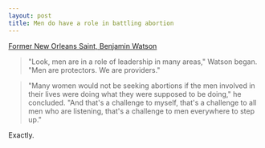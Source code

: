 ```yaml
---
layout: post
title: Men do have a role in battling abortion
---
```


[Former New Orleans Saint, Benjamin Watson](https://www.theblaze.com/news/benjamin-watson-men-prevent-abortion?fbclid=IwAR08Foa8OdvGrauIlXBMFTafwSZ1ThV_Smy0P4KzzQNbghphpVbUjBzs3eE&utm_campaign=glennbeck&utm_content=buffer7b3c9&utm_medium=social&utm_source=facebook.com)

> "Look, men are in a role of leadership in many areas," Watson began. "Men are protectors. We are providers." 

> "Many women would not be seeking abortions if the men involved in their lives were doing what they were supposed to be doing," he concluded. "And that's a challenge to myself, that's a challenge to all men who are listening, that's a challenge to men everywhere to step up."

Exactly.
